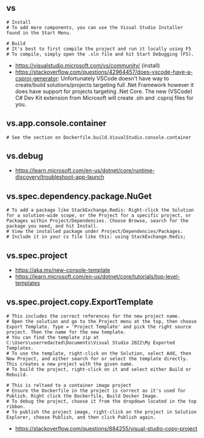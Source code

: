 ## vs

```
# Install
# To add more components, you can use the Visual Studio Installer found in the Start Menu.

# Build
# It's best to first compile the project and run it locally using F5
# To compile, simply open the .sln file and hit Start Debugging (F5). 
```

- https://visualstudio.microsoft.com/vs/community/ (install)
- https://stackoverflow.com/questions/42964457/does-vscode-have-a-csproj-generator: Unfortunately VSCode doesn't have way to create/build solutions/projects targeting full .Net Framework however it does have support for projects targeting .Net Core. The new (VSCode) C# Dev Kit extension from Microsoft will create .sln and .csproj files for you.

## vs.app.console.container

```
# See the section on Dockerfile.build.VisualStudio.console.container
```

## vs.debug

- https://learn.microsoft.com/en-us/dotnet/core/runtime-discovery/troubleshoot-app-launch

## vs.spec.dependency.package.NuGet

```
# To add a package like StackExchange.Redis: Right-click the Solution for a solution-wide scope, or the Project for a specific project, or Packages within Project/Dependencies. Choose Browse, search for the package you need, and hit Install.
# View the installed package under Project/Dependencies/Packages.
# Include it in your cs file like this: using StackExchange.Redis;
```

## vs.spec.project

- https://aka.ms/new-console-template
- https://learn.microsoft.com/en-us/dotnet/core/tutorials/top-level-templates

## vs.spec.project.copy.ExportTemplate

```
# This includes the correct references for the new project name.
# Open the solution and go to the Project menu at the top, then choose Export Template. Type = 'Project Template' and pick the right source project. Then the name for the new template.
# You can find the template zip at C:\Users\userredacted\Documents\Visual Studio 2022\My Exported Templates. 
# To use the template, right-click on the Solution, select Add, then New Project, and either search for or select the template directly. This creates a new project with the given name.
# To build the project, right-click on it and select either Build or Rebuild.

# This is reltaed to a container image project
# Ensure the Dockerfile in the project is correct as it's used for Publish. Right click the Dockerfile, Build Docker Image.
# To debug the project, choose it from the dropdown located in the top ribbon.
# To publish the project image, right-click on the project in Solution Explorer, choose Publish, and then click Publish again.
```

- https://stackoverflow.com/questions/884255/visual-studio-copy-project
